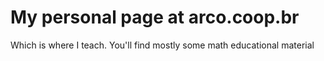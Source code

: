 # My personal page at arco.coop.br

Which is where I teach. You'll find mostly some math educational material
